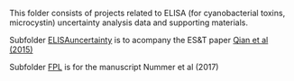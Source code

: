 This folder consists of projects related to ELISA (for cyanobacterial toxins, microcystin) uncertainty analysis data and supporting materials.

Subfolder [ELISAuncertainty](https://github.com/songsqian/ELISA/tree/master/ELISAUncertainty) is to acompany the ES&T paper [Qian et al (2015)](http://pubs.acs.org/doi/abs/10.1021/acs.est.5b03029)

Subfolder [FPL](https://github.com/songsqian/ELISA/tree/master/FPL) is for the manuscript Nummer et al (2017)

